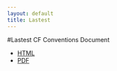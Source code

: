 ```yaml
---
layout: default
title: Lastest
---
```


#Lastest CF Conventions Document

* [HTML](http://climate-forecast.github.io/documents/cf-conventions/1.6/cf-conventions.html)
* [PDF](http://climate-forecast.github.io/documents/cf-conventions/1.6/cf-conventions.pdf)
